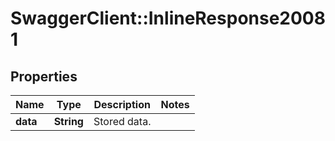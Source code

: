 # SwaggerClient::InlineResponse20081

## Properties
Name | Type | Description | Notes
------------ | ------------- | ------------- | -------------
**data** | **String** | Stored data. | 

